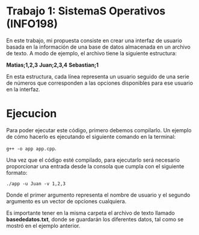 # Trabajo 1: SistemaS Operativos (INFO198)

En este trabajo, mi propuesta consiste en crear una interfaz de usuario basada en la información de una base de datos almacenada en un archivo de texto. A modo de ejemplo, el archivo tiene la siguiente estructura:

**Matias;1,2,3**
**Juan;2,3,4**
**Sebastian;1**

En esta estructura, cada línea representa un usuario seguido de una serie de números que corresponden a las opciones disponibles para ese usuario en la interfaz.

# Ejecucion

Para poder ejecutar este código, primero debemos compilarlo. Un ejemplo de cómo hacerlo es ejecutando el siguiente comando en la terminal:

```g++ -o app app.cpp```.

Una vez que el código esté compilado, para ejecutarlo será necesario proporcionar una entrada desde la consola que cumpla con el siguiente formato:


```./app -u Juan -v 1,2,3```


Donde el primer argumento representa el nombre de usuario y el segundo argumento es un vector de opciones cualquiera.

Es importante tener en la misma carpeta el archivo de texto llamado **basededatos.txt**, donde se guardarán los diferentes datos, tal como se mostró en el ejemplo anterior.

